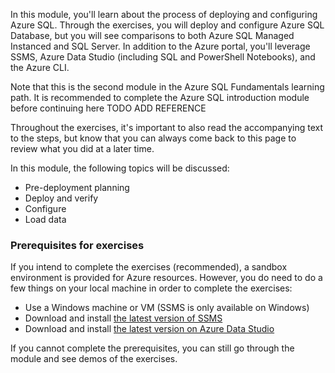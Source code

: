 In this module, you'll learn about the process of deploying and configuring Azure SQL. Through the exercises, you will deploy and configure Azure SQL Database, but you will see comparisons to both Azure SQL Managed Instanced and SQL Server. In addition to the Azure portal, you'll leverage SSMS, Azure Data Studio (including SQL and PowerShell Notebooks), and the Azure CLI.

Note that this is the second module in the Azure SQL Fundamentals learning path. It is recommended to complete the Azure SQL introduction module before continuing here TODO ADD REFERENCE 

Throughout the exercises, it's important to also read the accompanying text to the steps, but know that you can always come back to this page to review what you did at a later time.  

In this module, the following topics will be discussed:  
* Pre-deployment planning  
* Deploy and verify  
* Configure  
* Load data  

### Prerequisites for exercises  

If you intend to complete the exercises (recommended), a sandbox environment is provided for Azure resources. However, you do need to do a few things on your local machine in order to complete the exercises:  

* Use a Windows machine or VM (SSMS is only available on Windows)  
* Download and install [the latest version of SSMS](https://docs.microsoft.com/sql/ssms/download-sql-server-management-studio-ssms?view=sql-server-ver15)
* Download and install [the latest version on Azure Data Studio](https://docs.microsoft.com/sql/azure-data-studio/download-azure-data-studio?view=sql-server-ver15)

If you cannot complete the prerequisites, you can still go through the module and see demos of the exercises.  

